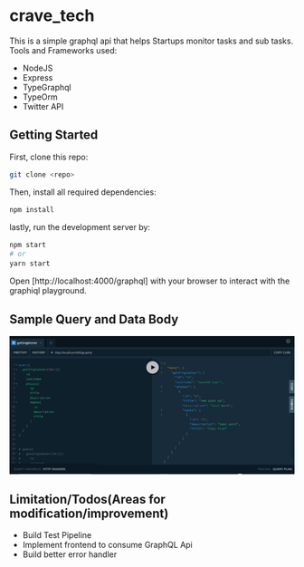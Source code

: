 # crave_tech

This is a simple graphql api that helps Startups monitor tasks and sub tasks.
Tools and Frameworks used:
* NodeJS
* Express
* TypeGraphql
* TypeOrm
* Twitter  API

## Getting Started

First, clone this repo:
```bash
git clone <repo>
```
Then, install all required dependencies:
```bash
npm install
```

lastly, run the development server by:
```bash
npm start
# or
yarn start
```

Open [http://localhost:4000/graphql] with your browser to interact with the graphiql playground.

## Sample Query and Data Body
![](./assets/querySample.PNG)

## Limitation/Todos(Areas for modification/improvement)
* Build Test Pipeline
* Implement frontend to consume GraphQL Api
* Build better error handler
